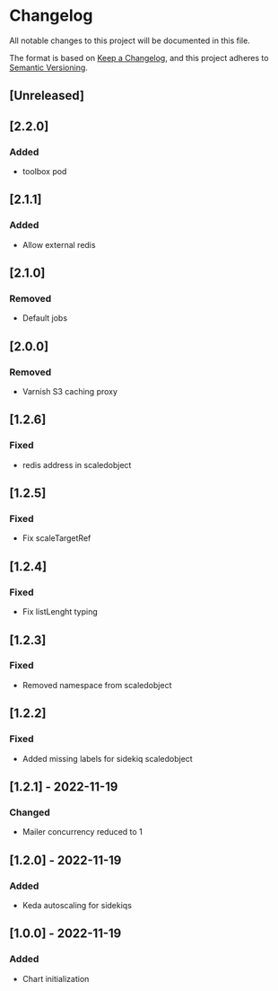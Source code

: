 # Changelog
All notable changes to this project will be documented in this file.

The format is based on [Keep a Changelog](https://keepachangelog.com/en/1.0.0/),
and this project adheres to [Semantic Versioning](https://semver.org/spec/v2.0.0.html).

## [Unreleased]
## [2.2.0]
### Added
- toolbox pod

## [2.1.1]
### Added
- Allow external redis

## [2.1.0]
### Removed
- Default jobs

## [2.0.0]
### Removed
- Varnish S3 caching proxy

## [1.2.6]
### Fixed
- redis address in scaledobject

## [1.2.5]
### Fixed
- Fix scaleTargetRef

## [1.2.4]
### Fixed
- Fix listLenght typing

## [1.2.3]
### Fixed
- Removed namespace from scaledobject

## [1.2.2]
### Fixed
- Added missing labels for sidekiq scaledobject

## [1.2.1] - 2022-11-19
### Changed
- Mailer concurrency reduced to 1

## [1.2.0] - 2022-11-19
### Added
- Keda autoscaling for sidekiqs

## [1.0.0] - 2022-11-19
### Added
- Chart initialization
